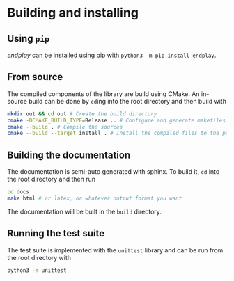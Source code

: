 # Building and installing

## Using `pip`

*endplay* can be installed using pip with `python3 -m pip install endplay`. 

## From source

The compiled components of the library are build using CMake. An in-source build can be done by `cd`ing into the root directory and then build with

```bash
mkdir out && cd out # Create the build directory
cmake -DCMAKE_BUILD_TYPE=Release .. # Configure and generate makefiles
cmake --build . # Compile the sources
cmake --build --target install . # Install the compiled files to the package tree
```

## Building the documentation

The documentation is semi-auto generated with sphinx. To build it, `cd` into the root directory and then run

```bash
cd docs
make html # or latex, or whatever output format you want
```

The documentation will be built in the `build` directory.

## Running the test suite

The test suite is implemented with the `unittest` library and can be run from the root directory with

```bash
python3 -m unittest
```



